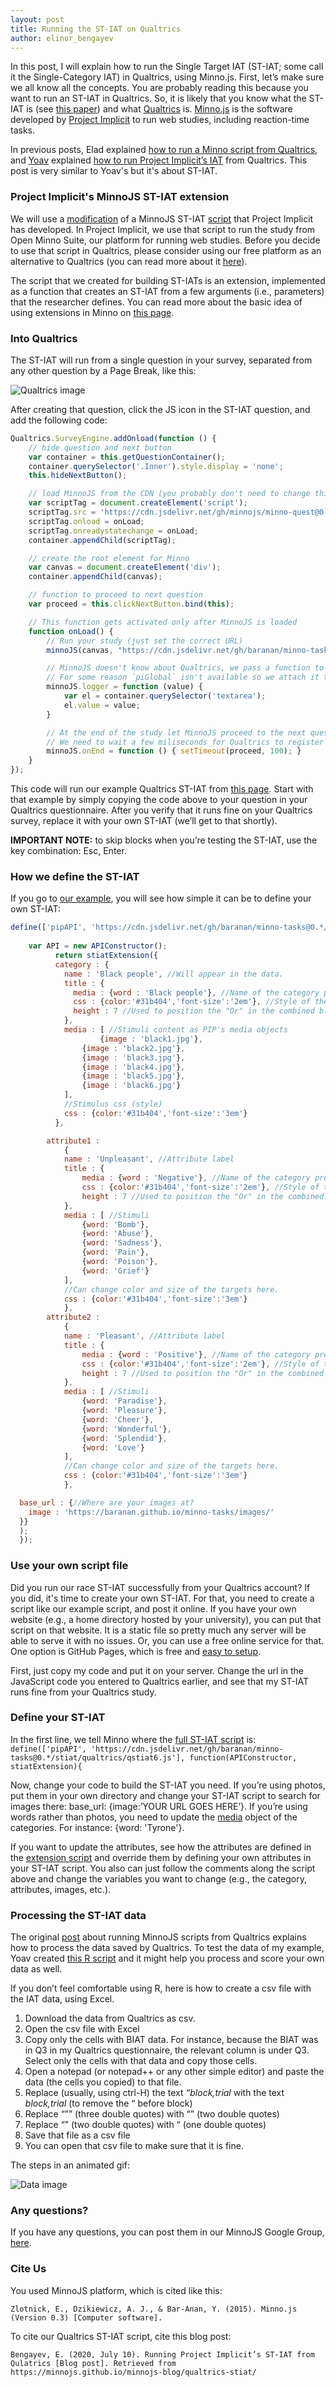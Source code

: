 ```yaml
---
layout: post
title: Running the ST-IAT on Qualtrics
author: elinor_bengayev
---
```


In this post, I will explain how to run the Single Target IAT (ST-IAT; some call it the Single-Category IAT) in Qualtrics, using Minno.js. First, let’s make sure we all know all the concepts. You are probably reading this because you want to run an ST-IAT in Qualtrics. So, it is likely that you know what the ST-IAT is (see [this paper](https://www.researchgate.net/publication/230881869_Reliability_and_validity_of_the_Single-Target_IAT_ST-IAT_Assessing_automatic_affect_towards_multiple_attitude_objects)) and what [Qualtrics](https://www.qualtrics.com/uk/customer-experience/surveys/) is.  [Minno.js](https://minnojs.github.io/) is the software developed by [Project Implicit](http://projectimplicit.net/) to run web studies, including reaction-time tasks. 

In previous posts, Elad explained [how to run a Minno script from Qualtrics](https://minnojs.github.io/minnojs-blog/qualtrics/), and [Yoav](https://www.tau.ac.il/~baranan/index.html) explained [how to run Project Implicit’s IAT](https://minnojs.github.io/minnojs-blog/qualtrics-iat/) from Qualtrics. This post is very similar to Yoav's but it's about ST-IAT. 


### Project Implicit's MinnoJS ST-IAT extension 
We will use a [modification](https://cdn.jsdelivr.net/gh/baranan/minno-tasks@0.*/stiat/qualtrics/qstiat6.js) of a MinnoJS ST-IAT [script](https://cdn.jsdelivr.net/gh/baranan/minno-tasks@0.*/stiat/stiat6.js) that Project Implicit has developed. In Project Implicit, we use that script to run the study from Open Minno Suite, our platform for running web studies. Before you decide to use that script in Qualtrics, please consider using our free platform as an alternative to Qualtrics (you can read more about it [here](https://minnojs.github.io/docsite/minnosuitedashboard/)). 

The script that we created for building ST-IATs is an extension, implemented as a function that creates an ST-IAT from a few arguments (i.e., parameters) that the researcher defines. You can read more about the basic idea of using extensions in Minno on [this page](https://github.com/baranan/minno-tasks/blob/master/implicitmeasures.md).

### Into Qualtrics
The ST-IAT will run from a single question in your survey, separated from any other question by a Page Break, like this:

![Qualtrics image](../images/quiat1.png)

After creating that question, click the JS icon in the ST-IAT question, and add the following code: 

```js
Qualtrics.SurveyEngine.addOnload(function () {
    // hide question and next button
    var container = this.getQuestionContainer();
    container.querySelector('.Inner').style.display = 'none';
    this.hideNextButton();

    // load MinnoJS from the CDN (you probably don't need to change this)
    var scriptTag = document.createElement('script');
    scriptTag.src = 'https://cdn.jsdelivr.net/gh/minnojs/minno-quest@0.3/dist/pi-minno.js';
    scriptTag.onload = onLoad;
    scriptTag.onreadystatechange = onLoad;
    container.appendChild(scriptTag);

    // create the root element for Minno
    var canvas = document.createElement('div');
    container.appendChild(canvas);

    // function to proceed to next question
    var proceed = this.clickNextButton.bind(this);

    // This function gets activated only after MinnoJS is loaded
    function onLoad() {
        // Run your study (just set the correct URL)
        minnoJS(canvas, "https://cdn.jsdelivr.net/gh/baranan/minno-tasks@0.*/stiat/qualtrics/exampleSTIAT.js");

        // MinnoJS doesn't know about Qualtrics, we pass a function to inject the results into the question
        // For some reason `piGlobal` isn't available so we attach it to `minnoJS`
        minnoJS.logger = function (value) {
            var el = container.querySelector('textarea');
            el.value = value;
        }

        // At the end of the study let MinnoJS proceed to the next question
        // We need to wait a few miliseconds for Qualtrics to register the value that we entered
        minnoJS.onEnd = function () { setTimeout(proceed, 100); }
    }
});
```

This code will run our example Qualtrics ST-IAT from [this page](https://cdn.jsdelivr.net/gh/baranan/minno-tasks@0.*/stiat/qualtrics/exampleSTIAT.js). Start with that example by simply copying the code above to your question in your Qualtrics questionnaire. After you verify that it runs fine on your Qualtrics survey, replace it with your own ST-IAT (we’ll get to that shortly). 

**IMPORTANT NOTE:** to skip blocks when you’re testing the ST-IAT, use the key combination: Esc, Enter.

### How we define the ST-IAT

If you go to [our example](https://cdn.jsdelivr.net/gh/baranan/minno-tasks@0.*/stiat/qualtrics/exampleSTIAT.js), you will see how simple it can be to define your own ST-IAT:

```js
define(['pipAPI', 'https://cdn.jsdelivr.net/gh/baranan/minno-tasks@0.*/stiat/qualtrics/qstiat6.js'], function(APIConstructor, stiatExtension){
	
	var API = new APIConstructor();
		  return stiatExtension({
		  category : { 
		    name : 'Black people', //Will appear in the data.
		    title : {
		      media : {word : 'Black people'}, //Name of the category presented in the task.
		      css : {color:'#31b404','font-size':'2em'}, //Style of the category title.
		      height : 7 //Used to position the "Or" in the combined block.
		    }, 
		    media : [ //Stimuli content as PIP's media objects
    		    	{image : 'black1.jpg'}, 
    			{image : 'black2.jpg'}, 
    			{image : 'black3.jpg'}, 
    			{image : 'black4.jpg'}, 
    			{image : 'black5.jpg'}, 
    			{image : 'black6.jpg'}
		    ], 
		    //Stimulus css (style)
		    css : {color:'#31b404','font-size':'3em'}
		  },	

  		attribute1 : 
			{
			name : 'Unpleasant', //Attribute label
			title : {
				media : {word : 'Negative'}, //Name of the category presented in the task.
				css : {color:'#31b404','font-size':'2em'}, //Style of the category title.
				height : 7 //Used to position the "Or" in the combined block.
			}, 
			media : [ //Stimuli
				{word: 'Bomb'},
				{word: 'Abuse'},
				{word: 'Sadness'},
				{word: 'Pain'},
				{word: 'Poison'},
				{word: 'Grief'}
			], 
			//Can change color and size of the targets here.
			css : {color:'#31b404','font-size':'3em'}
			},
		attribute2 : 
			{
			name : 'Pleasant', //Attribute label
			title : {
				media : {word : 'Positive'}, //Name of the category presented in the task.
				css : {color:'#31b404','font-size':'2em'}, //Style of the category title.
				height : 7 //Used to position the "Or" in the combined block.
			}, 
			media : [ //Stimuli
				{word: 'Paradise'},
				{word: 'Pleasure'},
				{word: 'Cheer'},
				{word: 'Wonderful'},
				{word: 'Splendid'},
				{word: 'Love'}
			], 
			//Can change color and size of the targets here.
			css : {color:'#31b404','font-size':'3em'}
			},

  base_url : {//Where are your images at?
    image : 'https://baranan.github.io/minno-tasks/images/'
  }}
  );
  });

```

### Use your own script file

Did you run our race ST-IAT successfully from your Qualtrics account? If you did, it's time to create your own ST-IAT. For that, you need to create a script like our example script, and post it online. If you have your own website (e.g., a home directory hosted by your university), you can put that script on that website. It is a static file so pretty much any server will be able to serve it with no issues. Or, you can use a free online service for that. One option is GitHub Pages, which is free and [easy to setup](https://help.github.com/en/github/working-with-github-pages/configuring-a-publishing-source-for-your-github-pages-site). 

First, just copy my code and put it on your server. Change the url in the JavaScript code you entered to Qualtrics earlier, and see that my ST-IAT runs fine from your Qualtrics study. 

### Define your ST-IAT

In the first line, we tell Minno where the [full ST-IAT script](https://cdn.jsdelivr.net/gh/baranan/minno-tasks@0.*/stiat/qualtrics/qstiat6.js) is:
`define(['pipAPI', 'https://cdn.jsdelivr.net/gh/baranan/minno-tasks@0.*/stiat/qualtrics/qstiat6.js'], function(APIConstructor, stiatExtension){`

Now, change your code to build the ST-IAT you need. If you’re using photos, put them in your own directory and change your ST-IAT script to search for images there: base_url: {image:’YOUR URL GOES HERE’}.
If you’re using words rather than photos, you need to update the [media](https://minnojs.github.io/minno-time/0.5/time/API.html#media) object of the categories. For instance: {word: 'Tyrone'}.

If you want to update the attributes, see how the attributes are defined in the [extension script](https://cdn.jsdelivr.net/gh/baranan/minno-tasks@0.*/stiat/qualtrics/qstiat6.js) and override them by defining your own attributes in your ST-IAT script.
You also can just follow the comments along the script above and change the variables you want to change (e.g., the category, attributes, images, etc.).

### Processing the ST-IAT data

The original [post](https://minnojs.github.io/minnojs-blog/qualtrics/) about running MinnoJS scripts from Qualtrics explains how to process the data saved by Qualtrics. To test the data of my example, Yoav created [this R script](https://github.com/baranan/minno-tasks/blob/master/stiat/qualtrics/minno.qualtrics.test.stiat.process.rmd) and it might help you process and score your own data as well.

If you don’t feel comfortable using R, here is how to create a csv file with the IAT data, using Excel. 
1. Download the data from Qualtrics as csv.
2. Open the csv file with Excel
3. Copy only the cells with BIAT data. For instance, because the BIAT was in Q3 in my Qualtrics questionnaire, the relevant column is under Q3. Select only the cells with that data and copy those cells.
4. Open a notepad (or notepad++ or any other simple editor) and paste the data (the cells you copied) to that file.
5. Replace (usually, using ctrl-H) the text *“block,trial* with the text *block,trial* (to remove the “ before block)
6. Replace “”” (three double quotes) with “” (two double quotes)
7. Replace “” (two double quotes) with “ (one double quotes)
8. Save that file as a csv file
9. You can open that csv file to make sure that it is fine. 

The steps in an animated gif:

![Data image](https://minnojs.github.io/minnojs-blog/images/processiat.gif)

### Any questions?

If you have any questions, you can post them in our MinnoJS Google Group, [here](https://groups.google.com/forum/?utm_medium=email&utm_source=footer#!forum/minnojs). 

### Cite Us

You used MinnoJS platform, which is cited like this:

`Zlotnick, E., Dzikiewicz, A. J., & Bar-Anan, Y. (2015). Minno.js (Version 0.3) [Computer software].`

To cite our Qualtrics ST-IAT script, cite this blog post:

`Bengayev, E. (2020, July 10). Running Project Implicit’s ST-IAT from Qulatrics [Blog post]. Retrieved from https://minnojs.github.io/minnojs-blog/qualtrics-stiat/`



